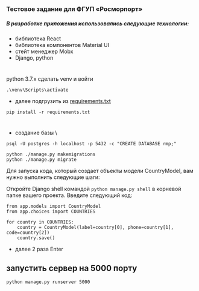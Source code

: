 ### Тестовое задание для ФГУП «Росморпорт»

##### В разработке приложения использовались следующие технологии:
- библиотека React
- библиотека компонентов Material UI
- стейт менеджер Mobx
- Django, python

# 
python 3.7.x
сделать venv и войти

```shell
.\venv\Scripts\activate
```


- далее подгрузить из  [requirements.txt](requirements.txt)
```shell
pip install -r requirements.txt
```
#
- создание базы \
```shell
psql -U postgres -h localhost -p 5432 -c "CREATE DATABASE rmp;"
```

```shell
python ./manage.py makemigrations
python ./manage.py migrate 
```

Для запуска кода, который создает объекты модели CountryModel, вам нужно выполнить следующие шаги:

Откройте Django shell командой ```python manage.py shell``` в корневой папке вашего проекта.
Введите следующий код:

```
from app.models import CountryModel
from app.choices import COUNTRIES

for country in COUNTRIES:
    country = CountryModel(label=country[0], phone=country[1], code=country[2])
    country.save()
```

- далее 2 раза Enter
## запустить сервер на 5000 порту
```shell
python manage.py runserver 5000
```